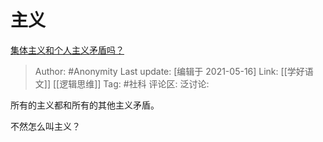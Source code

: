 # 主义
[集体主义和个人主义矛盾吗？](https://www.zhihu.com/question/30269737/answer/1029505382)

> Author: #Anonymity
> Last update: [编辑于 2021-05-16]
> Link: [[学好语文]] [[逻辑思维]]
> Tag: #社科
> 评论区:
> 泛讨论:

所有的主义都和所有的其他主义矛盾。

不然怎么叫主义？
